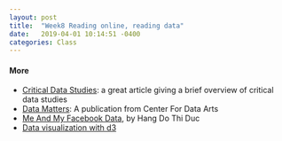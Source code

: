 ```yaml
---
layout: post
title:  "Week8 Reading online, reading data"
date:   2019-04-01 10:14:51 -0400
categories: Class
---
```

<!-- #### Coding Examples
* [tutorials/week6](https://github.com/cqx931/Coding4Language/tree/master/tutorials/week6) -->

#### More
* [Critical Data Studies](http://societyandspace.org/2014/05/12/what-does-a-critical-data-studies-look-like-and-why-do-we-care-craig-dalton-and-jim-thatcher/): a great article giving a brief overview of critical data studies
* [Data Matters](https://data-matters.nyc/): A publication from Center For Data Arts
* [Me And My Facebook Data](https://schloss-post.com/me-and-my-facebook-data/), by Hang Do Thi Duc
* [Data visualization with d3](https://github.com/d3/d3/wiki/Gallery)
